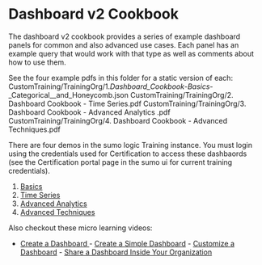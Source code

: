 # Dashboard v2 Cookbook

The dashboard v2 cookbook provides a series of example dashboard panels for common and also advanced use cases. Each panel has an example query that would work with that type as well as comments about how to use them.

See the four example pdfs in this folder for a static version of each:
CustomTraining/TrainingOrg/1._Dashboard_Cookbook_-_Basics_-_Categorical__and_Honeycomb.json
CustomTraining/TrainingOrg/2. Dashboard Cookbook - Time Series.pdf
CustomTraining/TrainingOrg/3. Dashboard Cookbook - Advanced Analytics .pdf
CustomTraining/TrainingOrg/4. Dashboard Cookbook - Advanced Techniques.pdf

There are four demos in the sumo logic Training instance. You must login using the credentials used for Certification to access these dashbaords (see the Certification portal page in the sumo ui for current training credentials).
1. [Basics](https://service.sumologic.com/ui/#/dashboardv2/zAmNYflsUBLmbHKDjheFMPN8TJNMRleMfWy0IaG6aeW1IMWEMa5jg1QEqAyS)
2. [Time Series](https://service.sumologic.com/ui/#/dashboardv2/XVwCzaTFlgVBpBwO19Q0YPe7YpG70nOfjQsSZPK1j8PqWivmlVCbbjnc9tot)
3. [Advanced Analytics](https://service.sumologic.com/ui/#/dashboardv2/Y8bfaK7xavywMlJIOyYBUNBRCCzT2GDTIMmBfnGdlfQlhpL9n48i0QYsG8Dc)
4. [Advanced Techniques](https://service.sumologic.com/ui/#/dashboardv2/pXMmZqEdFKOBskiEJoE5jM0yVxDkhHNMswMF2OSTALCWbF9ZRl16OPAEybFx)

Also checkout these micro learning videos:
- [Create a Dashboard ](https://www.youtube.com/watch?v=eiP5yUzGO0s) - [Create a Simple Dashboard](https://www.youtube.com/watch?v=A-O_E-NbxN8) - [Customize a Dashboard](https://www.youtube.com/watch?v=oTCRykqtL2M)  - [Share a Dashboard Inside Your Organization](https://www.youtube.com/watch?v=nQOAYaMad4Q)

